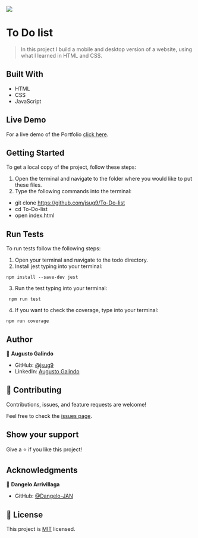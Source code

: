 ![](https://img.shields.io/badge/Microverse-blueviolet)

# To Do list

> In this project I build a mobile and desktop version of a website, using what I learned in HTML and CSS.

## Built With

- HTML
- CSS
- JavaScript

## Live Demo

For a live demo of the Portfolio [click here](https://jsug9.github.io/To-Do-list/).

## Getting Started

To get a local copy of the project, follow these steps: 
1. Open the terminal and navigate to the folder where you would like to put these files.
2. Type the following commands into the terminal: 
 - git clone https://github.com/jsug9/To-Do-list
 - cd To-Do-list
 - open index.html

## Run Tests

To run tests follow the following steps:
1. Open your terminal and navigate to the todo directory.
2. Install jest typing into your terminal: 
```
npm install --save-dev jest
```
3. Run the test typing into your terminal:
```
 npm run test
```
4. If you want to check the coverage, type into your terminal:
```
npm run coverage
```
## Author

👤 **Augusto Galindo**

- GitHub: [@jsug9](https://github.com/jsug9)
- LinkedIn: [Augusto Galindo](https://www.linkedin.com/in/augustogalindo/)

## 🤝 Contributing

Contributions, issues, and feature requests are welcome!

Feel free to check the [issues page](https://github.com/jsug9/To-Do-list/issues).
## Show your support

Give a ⭐️ if you like this project!

## Acknowledgments

👤 **Dangelo Arrivillaga**

- GitHub: [@Dangelo-JAN](https://github.com/Dangelo-JAN)

## 📝 License

This project is [MIT](./LICENSE) licensed.